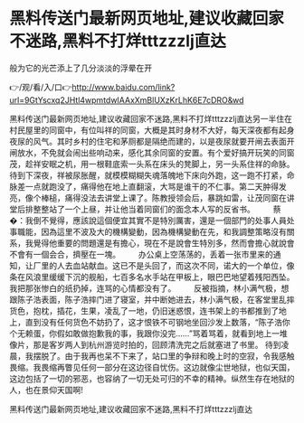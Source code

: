 # 黑料传送门最新网页地址,建议收藏回家不迷路,黑料不打烊tttzzzlj直达
般为它的光芒添上了几分淡淡的浮晕在开

👉/观/看/入/口👉http://www.baidu.com/link?url=9GtYscxq2JHtl4wpmtdwIAAxXmBlUXzKrLhK6E7cDRO&wd

黑料传送门最新网页地址,建议收藏回家不迷路,黑料不打烊tttzzzlj直达另一半住在村民屋里的同窗中，有位叫祥的同窗，大概是其时身材不大好，每天深夜都有起身夜尿的风气。其时乡村的住宅和茅厕都是隔绝而建的，以是夜尿就要开闸去表面开闸放水，不免就会闹出些响动来，感化其余同窗的安置。有个爱好搞开玩笑的同窗茂，趁祥安眠之机，用一根鞋底索一头系在床头的凳脚上，另一头系住祥的命脉。待到下深夜，祥被尿胀醒，就模模糊糊失魂落魄地下床向外跑，这一跑不打紧，命脉差一点就跑没了，痛得他在地上直翻滚，大骂是谁干的不仁事。第二天肿得发亮，像个棒槌，痛得没法去讲堂上课了。陈教授领会后，暴跳如雷，让茂同窗在讲堂后排整整站了一个上昼，并让他当着同窗们的面念本人写的反省书。
　　蔡�：我倒不覺得，應該說這個便宜其實不是特別厲害，還是一個部門的处事人員处事職能，因為這里不波及大的機構變動，因為機構變動在先，和我調整策略沒有關系，我覺得他重要的問題還是有擔心，現在不是說會生特別多，然而會擔心就說會不會有一個会合，擠壓在一塊。
　　办公桌上空荡荡的，丢着一张市里来的通知，让厂里的人去血站献血。这已不是头回了，而这次不同，诺大的一个单位，像条在风浪里缓缓下沉的舰船，七百多名水手站在甲板上，眼巴巴地望着残阳西坠。我把那张惨白的纸扔掉，连骂的心情都没有了。
　　反被指摘，林小满气极，想跟陈子浩表面，陈子浩摔门进了寝室，并中断她进去，林小满气极，在客堂里乱摔货色，抱枕，插花，生果，凌乱了一地，仍旧迷惑恨，连书架上的书都推到了地上，直到没有任何货色不妨扔了，这才恨铁不可钢地坐回沙发上数落，“陈子浩你个无赖蛋，你假如敢做抱歉我的事，我跟你没完……”骂着骂着，就看到地上一堆像片，那是客岁两人到杭州游览时拍的，回顾清洗完之后就塞进了书里。
待到凌晨，我摆脱了。由于我再也呆不下来了，站口里的争辩和晚上时的空寂，令我感触畏缩。我畏缩再瞥见任何一部分在这边径自忧伤。这边就像尘世地狱，也似天国，这边包括了一切的邪恶，也容纳了一切无处可归的不幸的精神。纵然生存在地狱的人，也在景仰天国啊!

黑料传送门最新网页地址,建议收藏回家不迷路,黑料不打烊tttzzzlj直达
